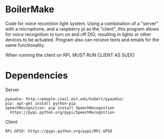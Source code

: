 BoilerMake
==========
Code for voice reconition light system. Using a combination of a "server" with a microphone, and a raspberry pi as the "client", this program allows for voice recognition to turn on and off DIO, resulting in lights or other devices to be actuated. Program also can recieve texts and emails for the same functionality.

When running the client on RPi, MUST RUN CLIENT AS SUDO

Dependencies
============
  Server
    
    pyaudio: http://people.csail.mit.edu/hubert/pyaudio/
    pip: apt-get install python-pip
    SpeechRecognition: pip install SpeechRecognition
      https://pypi.python.org/pypi/SpeechRecognition

  
  Client
  
    RPi.GPIO: https://pypi.python.org/pypi/RPi.GPIO 
